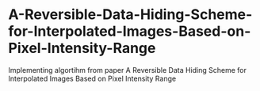 # A-Reversible-Data-Hiding-Scheme-for-Interpolated-Images-Based-on-Pixel-Intensity-Range
Implementing algortihm from paper A Reversible Data Hiding Scheme for Interpolated Images Based on Pixel Intensity Range
